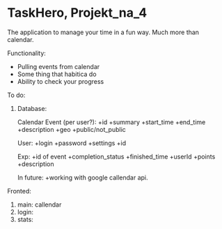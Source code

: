 # TaskHero, Projekt_na_4
 The application to manage your time in a fun way. Much more than calendar. 

Functionality:
+ Pulling events from calendar
+ Some thing that habitica do
+ Ability to check your progress


To do:

1. Database:

    Calendar Event (per user?):
        +id
        +summary
        +start_time
        +end_time
        +description
        +geo
        +public/not_public

    User:
        +login
        +password
        +settings
        +id

    Exp:
        +id of event
        +completion_status
        +finished_time
        +userId
        +points
        +description
    


    
    
    
    In future:
        +working with google callendar api.
    
    
Fronted:
1. main: callendar
2. login:
3. stats:



